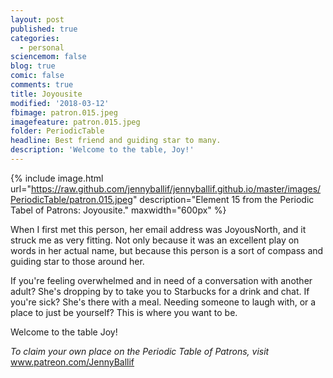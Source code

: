 ```yaml
---
layout: post
published: true
categories:
  - personal
sciencemom: false
blog: true
comic: false
comments: true
title: Joyousite
modified: '2018-03-12'
fbimage: patron.015.jpeg
imagefeature: patron.015.jpeg
folder: PeriodicTable
headline: Best friend and guiding star to many.
description: 'Welcome to the table, Joy!'
---
```

{% include image.html url="https://raw.github.com/jennyballif/jennyballif.github.io/master/images/PeriodicTable/patron.015.jpeg" description="Element 15 from the Periodic Tabel of Patrons: Joyousite." maxwidth="600px" %}

When I first met this person, her email address was JoyousNorth, and it struck me as very fitting. Not only because it was an excellent play on words in her actual name, but because this person is a sort of compass and guiding star to those around her. 

If you're feeling overwhelmed and in need of a conversation with another adult? She's dropping by to take you to Starbucks for a drink and chat. If you're sick? She's there with a meal. Needing someone to laugh with, or a place to just be yourself? This is where you want to be.

Welcome to the table Joy!



_To claim your own place on the Periodic Table of Patrons, visit_ www.patreon.com/JennyBallif
